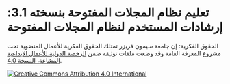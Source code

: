 # تعليم نظام المجلات المفتوحة بنسخته 3.1: إرشادات المستخدم لنظام المجلات المفتوحة

الحقوق الفكرية: إن جامعة سيمون فريزر تمتلك الحقوق الفكرية للأعمال المنضوية تحت مشروع المعرفة العامة وقد وضعت ملفات توثيقه ضمن [الرخصة الدولية للأعمال الإبداعية المشاعة، النسخة 4.0](http://creativecommons.org/licenses/by/4.0/).

[![](https://i.creativecommons.org/l/by/4.0/88x31.png "Creative Commons Attribution 4.0 International")](http://creativecommons.org/licenses/by/4.0/)
